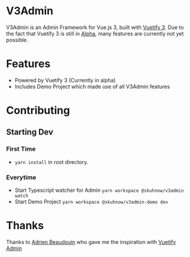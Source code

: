 # V3Admin

V3Admin is an Admin Framework for Vue.js 3, built with [Vuetify 3](https://next.vuetifyjs.com/). Due to the fact that Vuetify 3 is still in [Alpha](https://next.vuetifyjs.com/en/getting-started/installation/), many features are currently not yet possible.

# Features

* Powered by Vuetify 3 (Currently in alpha)
* Includes Demo Project which made use of all V3Admin features

# Contributing

## Starting Dev

### First Time

* `yarn install` in root directory.

### Everytime

* Start Typescript watcher for Admin `yarn workspace @skuhnow/v3admin watch`
* Start Demo Project `yarn workspace @skuhnow/v3admin-demo dev`

# Thanks

Thanks to [Adrien Beaudouin](https://github.com/adr1enbe4udou1n) who gave me the inspiration with [Vuetify Admin](https://github.com/okami101/vuetify-admin) 
